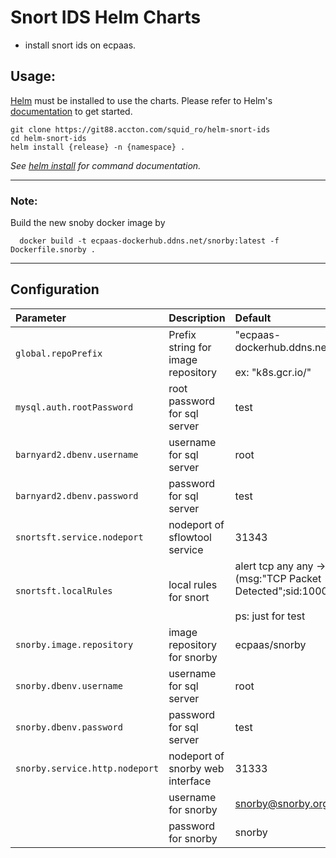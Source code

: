 # Snort IDS Helm Charts

- install snort ids on ecpaas.

## Usage:

[Helm](https://helm.sh) must be installed to use the charts.
Please refer to Helm's [documentation](https://helm.sh/docs/) to get started.

```console
git clone https://git88.accton.com/squid_ro/helm-snort-ids
cd helm-snort-ids
helm install {release} -n {namespace} .
```

_See [helm install](https://helm.sh/docs/helm/helm_install/) for command documentation._

---
### Note:
Build the new snoby docker image by
```
  docker build -t ecpaas-dockerhub.ddns.net/snorby:latest -f Dockerfile.snorby .
```
---

## Configuration

| Parameter | Description | Default |
|:-----------|:-------------|:---------|
| `global.repoPrefix` | Prefix string for image repository | "ecpaas-dockerhub.ddns.net/"<br></br>ex: "k8s.gcr.io/" |
| `mysql.auth.rootPassword` | root password for sql server | test |
| `barnyard2.dbenv.username` | username for sql server | root |
| `barnyard2.dbenv.password` | password for sql server | test |
| `snortsft.service.nodeport` | nodeport of sflowtool service | 31343 |
| `snortsft.localRules` | local rules for snort | alert tcp any any -> any any (msg:"TCP Packet Detected";sid:1000010;rev:1;)<br></br>ps: just for test |
| `snorby.image.repository` | image repository for snorby | ecpaas/snorby |
| `snorby.dbenv.username` | username for sql server | root |
| `snorby.dbenv.password` | password for sql server | test |
| `snorby.service.http.nodeport` | nodeport of snorby web interface | 31333 |
| | username for snorby | snorby@snorby.org |
| | password for snorby | snorby |

